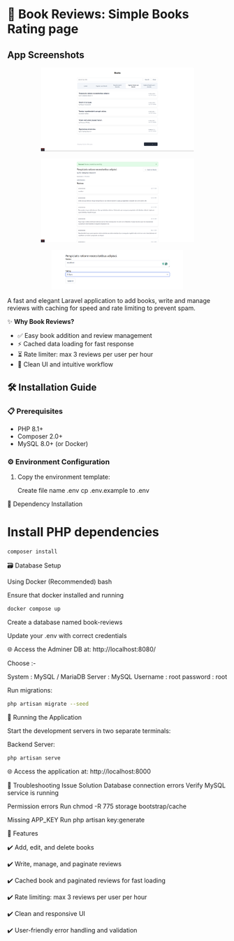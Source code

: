 # 📝 Book Reviews: Simple Books Rating page

## App Screenshots

<p align="center">
  <img src="./screenshots/Screenshot1.png" alt="Demo" width="350">
</p>
<p align="center">
  <img src="./screenshots/Screenshot2.png" alt="Demo" width="350">
</p>
<p align="center">
  <img src="./screenshots/Screenshot3.png" alt="Demo" width="300">
</p>

A fast and elegant Laravel application to add books, write and manage reviews with caching for speed and rate limiting to prevent spam.


✨ **Why Book Reviews?**
- ✅ Easy book addition and review management
- ⚡ Cached data loading for fast response
- ⏳ Rate limiter: max 3 reviews per user per hour
- 🎨 Clean UI and intuitive workflow

## 🛠️ Installation Guide

### 📋 Prerequisites
- PHP 8.1+
- Composer 2.0+
- MySQL 8.0+ (or Docker)

### ⚙️ Environment Configuration

1. Copy the environment template:
   
   Create file name .env
   cp .env.example to .env
   

🧰 Dependency Installation
# Install PHP dependencies

```bash
composer install
```

🗃️ Database Setup

Using Docker (Recommended)
bash

Ensure that docker installed and running 

```bash
docker compose up 
```

Create a database named book-reviews

Update your .env with correct credentials

🌐 Access the Adminer DB at: http://localhost:8080/

Choose :-

System : MySQL / MariaDB
Server : MySQL
Username : root
password : root

Run migrations:
```bash
php artisan migrate --seed
```

🚦 Running the Application

Start the development servers in two separate terminals:

Backend Server:

```bash
php artisan serve
```

🌐 Access the application at: http://localhost:8000


🚨 Troubleshooting
Issue	Solution
Database connection errors	Verify MySQL service is running

Permission errors	Run chmod -R 775 storage bootstrap/cache

Missing APP_KEY	Run php artisan key:generate



🌟 Features

✔️ Add, edit, and delete books

✔️ Write, manage, and paginate reviews

✔️ Cached book and paginated reviews for fast loading

✔️ Rate limiting: max 3 reviews per user per hour

✔️ Clean and responsive UI

✔️ User-friendly error handling and validation

